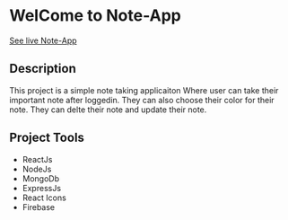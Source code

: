 # WelCome to Note-App


[See live Note-App ](https://notes-app-7b2dd.web.app)

## Description

This project is a simple note taking applicaiton Where user can take their important note after loggedin.
They can also choose their color for their note.
They can delte their note and update their note.


## Project Tools

* ReactJs
* NodeJs
* MongoDb
* ExpressJs
* React Icons
* Firebase




